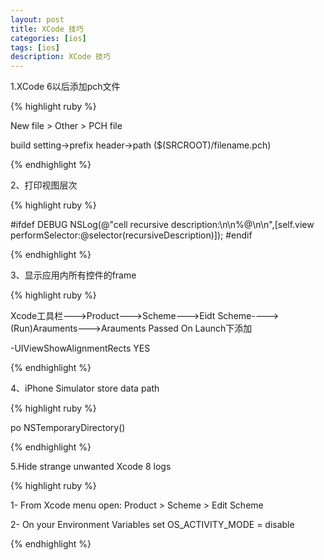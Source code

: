 ```yaml
---
layout: post
title: XCode 技巧
categories: [ios]
tags: [ios]
description: XCode 技巧
---
```


1.XCode 6以后添加pch文件

{% highlight ruby %}

New file > Other > PCH file

build setting->prefix header->path ($(SRCROOT)/filename.pch)

{% endhighlight %}

2、打印视图层次

{% highlight ruby %}

#ifdef DEBUG
    NSLog(@"cell recursive description:\n\n%@\n\n",[self.view performSelector:@selector(recursiveDescription)]);
#endif

{% endhighlight %}

3、显示应用内所有控件的frame

{% highlight ruby %}

Xcode工具栏--->Product--->Scheme--->Eidt Scheme---->(Run)Arauments--->Arauments Passed On Launch下添加

-UIViewShowAlignmentRects YES

{% endhighlight %}

4、iPhone Simulator store  data path

{% highlight ruby %}

po NSTemporaryDirectory()

{% endhighlight %}

5.Hide strange unwanted Xcode 8 logs

{% highlight ruby %}

1- From Xcode menu open: Product > Scheme > Edit Scheme

2- On your Environment Variables set OS_ACTIVITY_MODE = disable

{% endhighlight %}


